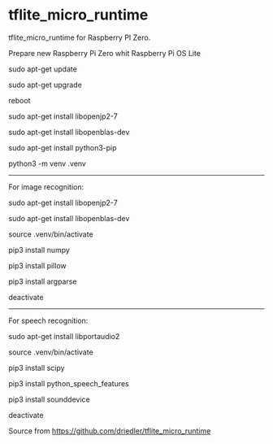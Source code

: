 # tflite_micro_runtime
tflite_micro_runtime
for Raspberry PI Zero.

Prepare new Raspberry Pi Zero whit Raspberry Pi OS Lite

sudo apt-get update

sudo apt-get upgrade

reboot

sudo apt-get install libopenjp2-7

sudo apt-get install libopenblas-dev

sudo apt-get install python3-pip

python3 -m venv .venv

--------------------------

For image recognition:

sudo apt-get install libopenjp2-7

sudo apt-get install libopenblas-dev

source .venv/bin/activate

pip3 install numpy

pip3 install pillow

pip3 install argparse

deactivate

------------------------------------

For speech recognition:

sudo apt-get install libportaudio2

source .venv/bin/activate

pip3 install scipy

pip3 install python_speech_features

pip3 install sounddevice

deactivate

Source from https://github.com/driedler/tflite_micro_runtime
